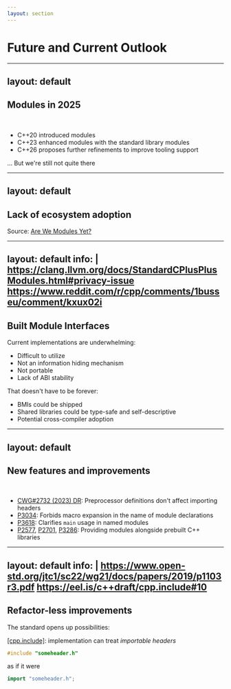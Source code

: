 ```yaml
---
layout: section
---
```


# Future and Current Outlook

---
layout: default
---

## Modules in 2025

<br>

- C++20 introduced modules
- C++23 enhanced modules with the standard library modules
- C++26 proposes further refinements to improve tooling support

<v-click>

... But we're still not quite there

</v-click>

---
layout: default
---

## Lack of ecosystem adoption

Source: [Are We Modules Yet?](https://arewemodulesyet.org)

<div class="absolute left-0 right-0 top-1/2 -translate-y-1/2 flex justify-center">

<LightOrDark>
<template #dark>
  
![Modules progress bar from https://arewemodulesyet.org](/arewemodulesyet_dark.png)

</template>
<template #light>

![Modules progress bar from https://arewemodulesyet.org](/arewemodulesyet_light.png)

</template>
</LightOrDark>

</div>

<!-- ### Notes:
- "Are We Modules Yet?" bases popularity and packages on the VCPKG ports
-->

---
layout: default
info: |
    https://clang.llvm.org/docs/StandardCPlusPlusModules.html#privacy-issue
    https://www.reddit.com/r/cpp/comments/1busseu/comment/kxux02i
---

## Built Module Interfaces

Current implementations are underwhelming:

* Difficult to utilize
* Not an information hiding mechanism
* Not portable
* Lack of ABI stability

<v-click>

That doesn't have to be forever:

* BMIs could be shipped
* Shared libraries could be type-safe and self-descriptive
* Potential cross-compiler adoption

</v-click>

<!-- ### Notes:
* Intermediate Format Components (IFCs) could allow DLLs to be type-safe and self-descriptive for dynamic linking, reflection, or Foreign Function Interfaces (FFIs), without requiring a C++ compiler.
-->

---
layout: default
---

## New features and improvements

<br>

- [CWG#2732 (2023) DR](https://cplusplus.github.io/CWG/issues/2732.html): Preprocessor definitions don't affect importing headers
- [P3034](http://wg21.link/P3034R1): Forbids macro expansion in the name of module declarations
- [P3618](https://wg21.link/P3618R0): Clarifies `main` usage in named modules
- [P2577](http://wg21.link/P2577R2), [P2701](http://wg21.link/P2701R0), [P3286](http://wg21.link/P3286R0): Providing modules alongside prebuilt C++ libraries


---
layout: default
info: |
    https://www.open-std.org/jtc1/sc22/wg21/docs/papers/2019/p1103r3.pdf
    https://eel.is/c++draft/cpp.include#10
---

## Refactor-less improvements

The standard opens up possibilities:

[\[cpp.include\]](https://eel.is/c++draft/cpp.include#10): implementation <span v-mark.red>can</span> treat <span v-mark.red>_importable headers_</span>

```cpp {*}{lines: false}
#include "someheader.h"
```

as if it were
```cpp {*}{lines: false}
import "someheader.h";
```

<!-- ### Notes:
If the header identified by the header-name denotes an importable header ([module.import]), it is implementation-defined whether the #include preprocessing directive is instead replaced by an import directive ([cpp.import]) of the form

import header-name ; new-line

When a #include appears within non-modular code, if the named header file is known to correspond to
a header unit, the implementation treats the #include as an import of the corresponding header unit.
The mechanism for discovering this correspondence is left implementation-defined; there are multiple
viable strategies here (such as explicitly building header units and providing them as input to downstream
compilations, or introducing accompanying files describing the header unit structure) and we wish to encourage
exploration of this space. An implementation is also permitted to not provide any mapping mechanism, and
process each header unit independently
-->
